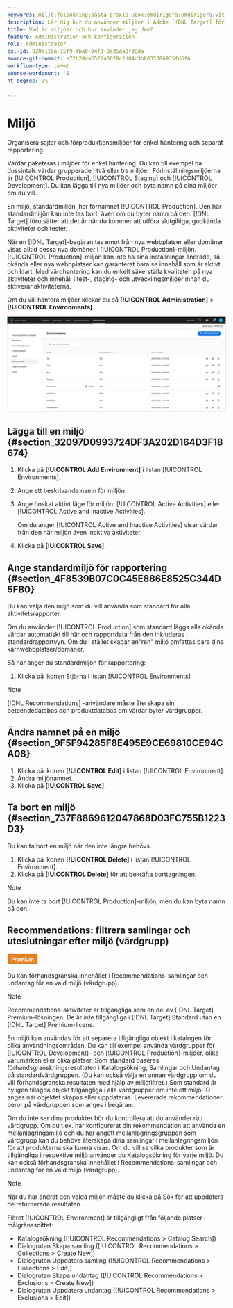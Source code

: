 ```yaml
---
keywords: miljö;felsökning;bästa praxis;ubox;omdirigera;omdirigera;vitlista;svartlista;blockeringslista;tillåtelselista
description: Lär dig hur du använder miljöer i Adobe [!DNL Target] för att ordna webbplatser och förproduktionsmiljöer för enkel hantering och separat rapportering.
title: Vad är miljöer och hur använder jag dem?
feature: Administration och konfiguration
role: Administrator
exl-id: 820a116a-15f9-4ba0-94f3-8e35aa0f90da
source-git-commit: a72b28aa6522a0628c2d04c3b803538b935fd6f6
workflow-type: tm+mt
source-wordcount: '0'
ht-degree: 0%

---
```


# Miljö

Organisera sajter och förproduktionsmiljöer för enkel hantering och separat rapportering.

Värdar paketeras i miljöer för enkel hantering. Du kan till exempel ha dussintals värdar grupperade i två eller tre miljöer. Förinställningsmiljöerna är [!UICONTROL Production], [!UICONTROL Staging] och [!UICONTROL Development]. Du kan lägga till nya miljöer och byta namn på dina miljöer om du vill.

En miljö, standardmiljön, har förnamnet [!UICONTROL Production]. Den här standardmiljön kan inte tas bort, även om du byter namn på den. [!DNL Target] förutsätter att det är här du kommer att utföra slutgiltiga, godkända aktiviteter och tester.

När en [!DNL Target]-begäran tas emot från nya webbplatser eller domäner visas alltid dessa nya domäner i [!UICONTROL Production]-miljön. [!UICONTROL Production]-miljön kan inte ha sina inställningar ändrade, så okända eller nya webbplatser kan garanterat bara se innehåll som är aktivt och klart. Med värdhantering kan du enkelt säkerställa kvaliteten på nya aktiviteter och innehåll i test-, staging- och utvecklingsmiljöer innan du aktiverar aktiviteterna.

Om du vill hantera miljöer klickar du på **[!UICONTROL Administration]** > **[!UICONTROL Environments]**.

![Miljölista](/help/administrating-target/assets/environments.png)

## Lägga till en miljö {#section_32097D0993724DF3A202D164D3F18674}

1. Klicka på **[!UICONTROL Add Environment]** i listan [!UICONTROL Environments].
1. Ange ett beskrivande namn för miljön.
1. Ange önskat aktivt läge för miljön: [!UICONTROL Active Activities] eller [!UICONTROL Active and Inactive Activities].

   Om du anger [!UICONTROL Active and Inactive Activities] visar värdar från den här miljön även inaktiva aktiviteter.

1. Klicka på **[!UICONTROL Save]**.

## Ange standardmiljö för rapportering {#section_4F8539B07C0C45E886E8525C344D5FB0}

Du kan välja den miljö som du vill använda som standard för alla aktivitetsrapporter.

Om du använder [!UICONTROL Production] som standard läggs alla okända värdar automatiskt till här och rapportdata från den inkluderas i standardrapportvyn. Om du i stället skapar en&quot;ren&quot; miljö omfattas bara dina kärnwebbplatser/domäner.

Så här anger du standardmiljön för rapportering:

1. Klicka på ikonen Stjärna i listan [!UICONTROL Environments]

>[!NOTE]
>
>[!DNL Recommendations] -användare måste återskapa sin beteendedatabas och produktdatabas om värdar byter värdgrupper.

## Ändra namnet på en miljö {#section_9F5F94285F8E495E9CE69810CE94CA08}

1. Klicka på ikonen **[!UICONTROL Edit]** i listan [!UICONTROL Environment].
1. Ändra miljönamnet.
1. Klicka på **[!UICONTROL Save]**.

## Ta bort en miljö {#section_737F8869612047868D03FC755B1223D3}

Du kan ta bort en miljö när den inte längre behövs.

1. Klicka på ikonen **[!UICONTROL Delete]** i listan [!UICONTROL Environment].
1. Klicka på **[!UICONTROL Delete]** för att bekräfta borttagningen.

>[!NOTE]
>
>Du kan inte ta bort [!UICONTROL Production]-miljön, men du kan byta namn på den.

## Recommendations: filtrera samlingar och uteslutningar efter miljö (värdgrupp)

![Premium-märke](/help/assets/premium.png)

Du kan förhandsgranska innehållet i Recommendations-samlingar och undantag för en vald miljö (värdgrupp).

>[!NOTE]
>
>Recommendations-aktiviteter är tillgängliga som en del av [!DNL Target] Premium-lösningen. De är inte tillgängliga i [!DNL Target] Standard utan en [!DNL Target] Premium-licens.

En miljö kan användas för att separera tillgängliga objekt i katalogen för olika användningsområden. Du kan till exempel använda värdgrupper för [!UICONTROL Development]- och [!UICONTROL Production]-miljöer, olika varumärken eller olika platser. Som standard baseras förhandsgranskningsresultaten i Katalogsökning, Samlingar och Undantag på standardvärdgruppen. (Du kan också välja en annan värdgrupp om du vill förhandsgranska resultaten med hjälp av miljöfiltret.) Som standard är nyligen tillagda objekt tillgängliga i alla värdgrupper om inte ett miljö-ID anges när objektet skapas eller uppdateras. Levererade rekommendationer beror på värdgruppen som anges i begäran.

Om du inte ser dina produkter bör du kontrollera att du använder rätt värdgrupp. Om du t.ex. har konfigurerat din rekommendation att använda en mellanlagringsmiljö och du har angett mellanlagringsgruppen som värdgrupp kan du behöva återskapa dina samlingar i mellanlagringsmiljön för att produkterna ska kunna visas. Om du vill se vilka produkter som är tillgängliga i respektive miljö använder du Katalogsökning för varje miljö. Du kan också förhandsgranska innehållet i Recommendations-samlingar och undantag för en vald miljö (värdgrupp).

>[!NOTE]
>När du har ändrat den valda miljön måste du klicka på Sök för att uppdatera de returnerade resultaten.

Filtret [!UICONTROL Environment] är tillgängligt från följande platser i målgränssnittet:

* Katalogsökning ([!UICONTROL Recommendations > Catalog Search])
* Dialogrutan Skapa samling ([!UICONTROL Recommendations > Collections > Create New])
* Dialogrutan Uppdatera samling ([!UICONTROL Recommendations > Collections > Edit])
* Dialogrutan Skapa undantag ([!UICONTROL Recommendations > Exclusions > Create New])
* Dialogrutan Uppdatera undantag ([!UICONTROL Recommendations > Exclusions > Edit])
